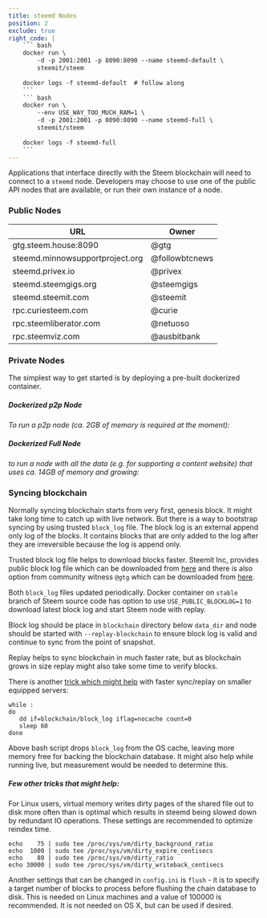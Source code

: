 ```yaml
---
title: steemd Nodes
position: 2
exclude: true
right_code: |
    ``` bash
    docker run \
        -d -p 2001:2001 -p 8090:8090 --name steemd-default \
        steemit/steem
    
    docker logs -f steemd-default  # follow along
    ``` 
    ``` bash
    docker run \
        --env USE_WAY_TOO_MUCH_RAM=1 \
        -d -p 2001:2001 -p 8090:8090 --name steemd-full \
        steemit/steem
    
    docker logs -f steemd-full
    ```  
---
```


Applications that interface directly with the Steem blockchain will need to connect to a `steemd` node. Developers may choose to use one of the public API nodes that are available, or run their own instance of a node.

### Public Nodes

| URL                             | Owner          |
| ------------------------------- | -------------- |
| gtg.steem.house:8090            | @gtg           |
| steemd.minnowsupportproject.org | @followbtcnews |
| steemd.privex.io                | @privex        |
| steemd.steemgigs.org            | @steemgigs     |
| steemd.steemit.com              | @steemit       |
| rpc.curiesteem.com              | @curie         |
| rpc.steemliberator.com          | @netuoso       |
| rpc.steemviz.com                | @ausbitbank    |

### Private Nodes

The simplest way to get started is by deploying a pre-built dockerized container.

##### Dockerized p2p Node

_To run a p2p node (ca. 2GB of memory is required at the moment):_

##### Dockerized Full Node

_to run a node with all the data (e.g. for supporting a content website) that uses ca. 14GB of memory and growing:_

### Syncing blockchain

Normally syncing blockchain starts from very first, genesis block. It might take long time to catch up with live network. But there is a way to bootstrap syncing by using trusted `block_log` file. The block log is an external append only log of the blocks. It contains blocks that are only added to the log after they are irreversible because the log is append only. 

Trusted block log file helps to download blocks faster. Steemit Inc, provides public block log file which can be downloaded from [here](https://s3.amazonaws.com/steemit-dev-blockchainstate/block_log-latest) and there is also option from community witness `@gtg` which can be downloaded from [here](https://gtg.steem.house/get/blockchain/).

Both `block_log` files updated periodically. Docker container on `stable` branch of Steem source code has option to use `USE_PUBLIC_BLOCKLOG=1` to download latest block log and start Steem node with replay.

Block log should be place in `blockchain` directory below `data_dir` and node should be started with `--replay-blockchain` to ensure block log is valid and continue to sync from the point of snapshot.

Replay helps to sync blockchain in much faster rate, but as blockchain grows in size replay might also take some time to verify blocks. 

There is another [trick which might help](https://github.com/steemit/steem/issues/2391) with faster sync/replay on smaller equipped servers:

```
while :
do
   dd if=blockchain/block_log iflag=nocache count=0
   sleep 60
done
```

Above bash script drops `block_log` from the OS cache, leaving more memory free for backing the blockchain database. It might also help while running live, but measurement would be needed to determine this.

##### Few other tricks that might help: 

For Linux users, virtual memory writes dirty pages of the shared file out to disk more often than is optimal which results in steemd being slowed down by redundant IO operations. These settings are recommended to optimize reindex time.

```
echo    75 | sudo tee /proc/sys/vm/dirty_background_ratio
echo  1000 | sudo tee /proc/sys/vm/dirty_expire_centisecs
echo    80 | sudo tee /proc/sys/vm/dirty_ratio
echo 30000 | sudo tee /proc/sys/vm/dirty_writeback_centisecs
```

Another settings that can be changed in `config.ini` is `flush` - it is to specify a target number of blocks to process before flushing the chain database to disk. This is needed on Linux machines and a value of 100000 is recommended. It is not needed on OS X, but can be used if desired.
